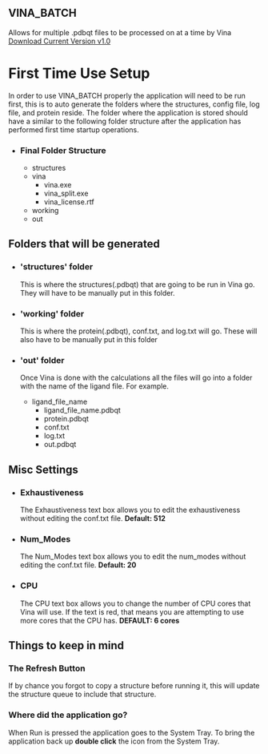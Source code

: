 ## VINA_BATCH
Allows for multiple .pdbqt files to be processed on at a time by Vina
[Download Current Version v1.0](https://github.com/rd124p7/VINA_BATCH/releases)

# First Time Use Setup

In order to use VINA_BATCH properly the application will need to be run first, this is to auto generate the folders where the structures, config file, log file, and protein reside. The folder where the application is stored should have a similar to the following folder structure after the application has performed first time startup operations.

*   ### Final Folder Structure
      * structures
      * vina
        * vina.exe
        * vina_split.exe
        * vina_license.rtf
      * working
      * out


## Folders that will be generated

* ### 'structures' folder
  This is where the structures(.pdbqt) that are going to be run in Vina go. They will have to be manually put in this folder. 

* ### 'working' folder
  This is where the protein(.pdbqt), conf.txt, and log.txt will go. These will also have to be manually put in this folder
 
* ### 'out' folder
  Once Vina is done with the calculations all the files will go into a folder with the name of the ligand file. For example.
  * ligand_file_name
    * ligand_file_name.pdbqt
    * protein.pdbqt
    * conf.txt
    * log.txt
    * out.pdbqt

## Misc Settings

* ### Exhaustiveness
  The Exhaustiveness text box allows you to edit the exhaustiveness without editing the conf.txt file. **Default: 512**

* ### Num_Modes
  The Num_Modes text box allows you to edit the num_modes without editing the conf.txt file. **Default: 20**

* ### CPU
  The CPU text box allows you to change the number of CPU cores that Vina will use. If the text is red, that means you are attempting to use more cores that the CPU has. **DEFAULT: 6 cores**


## Things to keep in mind

  ### The Refresh Button
  If by chance you forgot to copy a structure before running it, this will update the structure queue to include that structure.

  ### Where did the application go?
  When Run is pressed the application goes to the System Tray. To bring the application back up **double click** the icon from the System Tray.


